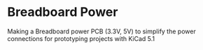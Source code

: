 # Breadboard Power
Making a Breadboard power PCB (3.3V, 5V) to simplify the power connections for prototyping projects with KiCad 5.1
